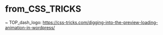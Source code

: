 # from_CSS_TRICKS
~
TOP_dash_logo: https://css-tricks.com/digging-into-the-preview-loading-animation-in-wordpress/

